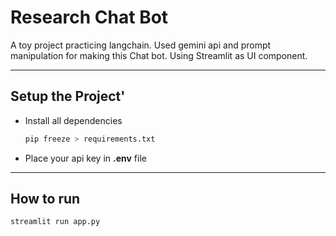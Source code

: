 # Research Chat Bot

A toy project practicing langchain. Used gemini api and prompt manipulation for making this Chat bot. Using Streamlit as UI component.

---
## Setup the Project'
- Install all dependencies    
    ```python
    pip freeze > requirements.txt                   
    ```
- Place your api key in **.env** file 

---
## How to run 
```python
streamlit run app.py
```

